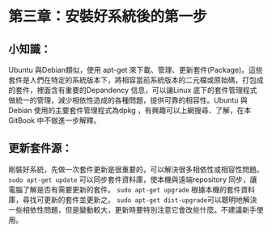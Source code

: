 # 第三章：安裝好系統後的第一步
## 小知識：
Ubuntu 與Debian類似，使用 apt-get 來下載、管理、更新套件(Package)。這些套件是人們在特定的系統版本下，將相容當前系統版本的二元檔或原始碼，打包成的套件，裡面含有重要的Depandency 信息，可以讓Linux 底下的套件管理程式做統一的管理，減少相依性造成的各種問題，提供可靠的相容性。Ubuntu 與Debian 使用的主要套件管理程式為dpkg ，有興趣可以上網搜尋、了解，在本GitBook 中不做進一步解釋。
## 更新套件源：
剛裝好系統，先做一次套件更新是很重要的，可以解決很多相依性或相容性問題。
```sudo apt-get update``` 可以同步套件資料庫，使本機與遠端repository 同步，讓電腦了解是否有需要更新的套件。
```sudo apt-get upgrade``` 根據本機的套件資料庫，尋找可更新的套件並更新之。
```sudo apt-get dist-upgrade```可以聰明地解決一些相依性問題，但是變動較大，更新時要特別注意它會改些什麼。不建議新手使用。

